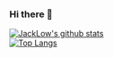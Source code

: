### Hi there 👋

<!--
**jack-low/jack-low** is a ✨ _special_ ✨ repository because its `README.md` (this file) appears on your GitHub profile.

Here are some ideas to get you started:

- 🔭 I’m currently working on ...
- 🌱 I’m currently learning ...
- 👯 I’m looking to collaborate on ...
- 🤔 I’m looking for help with ...
- 💬 Ask me about ...
- 📫 How to reach me: ...
- 😄 Pronouns: ...
- ⚡ Fun fact: ...
-->
[![JackLow's github stats](https://github-readme-stats.vercel.app/api?username=jack-low&count_private=true&show_icons=true&theme=tokyonight)](#)
<br>
[![Top Langs](https://github-readme-stats.vercel.app/api/top-langs/?username=jack-low&theme=tokyonight&layout=compact)](#)
